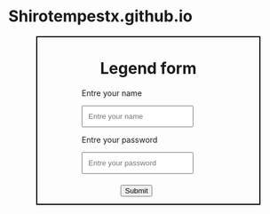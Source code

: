 # Shirotempestx.github.io
<html>
    <head>
        <style>
      .outer {
        margin: auto;
        height: 300px;
        width: 400px;
        border: 2px solid black;
        position: relative;
      }
      p {
        margin-left: 80px;
      }
      .in {
        margin-left: 80px;
        padding: 10px;
      }
      #bt {
        margin-top: 20px;
        position: absolute;
        left: 150px;
      }
      #bt:hover {
        background: green;
        font-size: 13px;
        cursor: pointer;
        color: white;
      }
    </style>
        <script>
      function fa() {
        if (a.value == "" || b.value == "") {
          f();
          document.getElementById("a").style.border = "3px solid red";
          document.getElementById("b").style.border = "3px solid red";
          bt.value = " u cant, bro ";
        } else {
          document.getElementById("a").style.border = "3px solid green";
          document.getElementById("b").style.border = "3px solid green";
          bt.value = "hanta ktbtihom";
          bt.style.left = "120px";
        }
      }
      flag = 1;
      function f() {
        if (flag == 1) {
          bt.style.left = "210px";
          flag = 2;
        } else if (flag == 2) {
          bt.style.left = "80px";
          flag = 1;
        }
      }
    </script>
    </head>
    <body>
        <div class="outer">
            <h1 style="text-align: center">Legend form</h1>
            <p>Entre your name</p>
            <input class="in" type="text" placeholder="Entre your name"
                id="a" />
            <p>Entre your password</p>
            <input
                class="in"
                type="password"
                placeholder="Entre your password"
                id="b" />
            <br />
            <input
                type="submit"
                onmouseenter="fa()"
                onclick="alert('one piece 3mk')"
                id="bt" />
        </div>
    </body>
</html>

